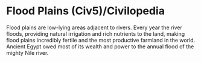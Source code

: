 # Flood Plains (Civ5)/Civilopedia

Flood plains are low-lying areas adjacent to rivers. Every year the river floods, providing natural irrigation and rich nutrients to the land, making flood plains incredibly fertile and the most productive farmland in the world. Ancient Egypt owed most of its wealth and power to the annual flood of the mighty Nile river.
